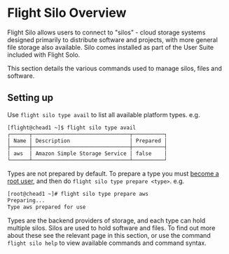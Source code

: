 # Flight Silo Overview 

Flight Silo allows users to connect to "silos" - cloud storage systems designed primarily to distribute software and projects, with more general file storage also available. Silo comes installed as part of the User Suite included with Flight Solo.

This section details the various commands used to manage silos, files and software.

## Setting up

Use `flight silo type avail` to list all available platform types. e.g.
```bash
[flight@chead1 ~]$ flight silo type avail
┌──────┬───────────────────────────────┬──────────┐
│ Name │ Description                   │ Prepared │
├──────┼───────────────────────────────┼──────────┤
│ aws  │ Amazon Simple Storage Service │ false    │
└──────┴───────────────────────────────┴──────────┘
```

Types are not prepared by default. To prepare a type you must [become a root user](../../environment-basics.md#activate-the-flight-environment), and then do `flight silo type prepare <type>`. e.g.
```bash
[root@chead1 ~]# flight silo type prepare aws
Preparing...
Type aws prepared for use
```

Types are the backend providers of storage, and each type can hold multiple silos. Silos are used to hold software and files. To find out more about these see the relevant page in this section, or use the command `flight silo help` to view available commands and command syntax.
